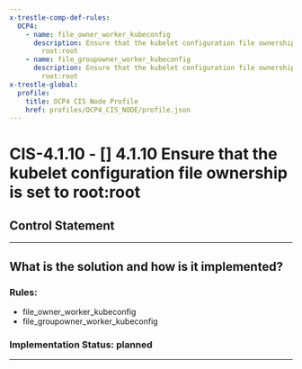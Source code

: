 ```yaml
---
x-trestle-comp-def-rules:
  OCP4:
    - name: file_owner_worker_kubeconfig
      description: Ensure that the kubelet configuration file ownership is set to
        root:root
    - name: file_groupowner_worker_kubeconfig
      description: Ensure that the kubelet configuration file ownership is set to
        root:root
x-trestle-global:
  profile:
    title: OCP4 CIS Node Profile
    href: profiles/OCP4_CIS_NODE/profile.json
---
```


# CIS-4.1.10 - \[\] 4.1.10 Ensure that the kubelet configuration file ownership is set to root:root

## Control Statement

______________________________________________________________________

## What is the solution and how is it implemented?

<!-- For implementation status enter one of: implemented, partial, planned, alternative, not-applicable -->

<!-- Note that the list of rules under ### Rules: is read-only and changes will not be captured after assembly to JSON -->

<!-- Add control implementation description here for control: CIS-4.1.10 -->

### Rules:

  - file_owner_worker_kubeconfig
  - file_groupowner_worker_kubeconfig

### Implementation Status: planned

______________________________________________________________________
